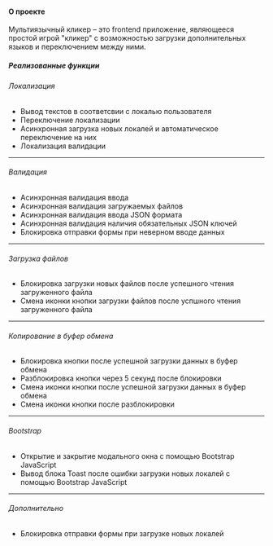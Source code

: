 #### О проекте

Мультиязычный кликер – это frontend приложение, являющееся простой игрой "кликер" с возможностью загрузки дополнительных языков и переключением между ними.

##### Реализованные функции

###### Локализация

- Вывод текстов в соответсвии с локалью пользователя
- Переключение локализации
- Асинхронная загрузка новых локалей и автоматическое переключение на них
- Локализация валидации

---

###### Валидация

- Асинхронная валидация ввода
- Асинхронная валидация загружаемых файлов
- Асинхронная валидация ввода JSON формата
- Асинхронная валидация наличия обязательных JSON ключей
- Блокировка отправки формы при неверном вводе данных

---

###### Загрузка файлов

- Блокировка загрузки новых файлов после успешного чтения загруженного файла
- Смена иконки кнопки загрузки файлов после успшного чтения загруженного файла

---

###### Копирование в буфер обмена

- Блокировка кнопки после успешной загрузки данных в буфер обмена
- Разблокировка кнопки через 5 секунд после блокировки
- Смена иконки кнопки после успешной загрузки данных в буфер обмена
- Смена иконки кнопки после разблокировки

---

###### Bootstrap

- Открытие и закрытие модального окна с помощью Bootstrap JavaScript
- Вывод блока Toast после ошибки загрузки новых локалей с помощью Bootstrap JavaScript

---

###### Дополнительно

- Блокировка отправки формы при загрузке новых локалей
